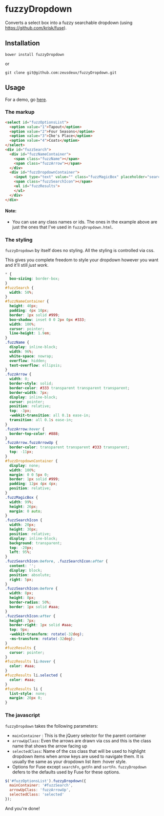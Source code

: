 fuzzyDropdown
=============

Converts a select box into a fuzzy searchable dropdown (using https://github.com/krisk/fuse).

## Installation

```
bower install fuzzyDropdown
```

or

```
git clone git@github.com:zeusdeux/fuzzyDropdown.git
```

## Usage

For a demo, go [here](http://experiments.muditameta.com/fuzzyDropdown/).

### The markup

```html
<select id="fuzzOptionsList">
  <option value="1">Tapout</option>
  <option value="2">Four Seasons</option>
  <option value="3">Ike's Place</option>
  <option value="4">Coats</option>
</select>
<div id="fuzzSearch">
  <div id="fuzzNameContainer">
    <span class="fuzzName"></span>
    <span class="fuzzArrow"></span>
  </div>
  <div id="fuzzDropdownContainer">
    <input type="text" value="" class="fuzzMagicBox" placeholder="search.." />
    <span class="fuzzSearchIcon"></span>
    <ul id="fuzzResults">
    </ul>
  </div>
</div>
```

#### Note:

- You can use any class names or ids. The ones in the example above are just the ones that I've used in `fuzzyDropdown.html`.

### The styling

`fuzzyDropdown` by itself does no styling. All the styling is controlled via css.

This gives you complete freedom to style your dropdown however you want and it'll still *just work*.

```css
* {
  box-sizing: border-box;
}
#fuzzSearch {
  width: 50%;
}
#fuzzNameContainer {
  height: 40px;
  padding: 4px 10px;
  border: 1px solid #999;
  box-shadow: inset 0 0 2px 0px #333;
  width: 100%;
  cursor: pointer;
  line-height: 1.9em;
}
.fuzzName {
  display: inline-block;
  width: 96%;
  white-space: nowrap;
  overflow: hidden;
  text-overflow: ellipsis;
}
.fuzzArrow {
  width: 0;
  border-style: solid;
  border-color: #333 transparent transparent transparent;
  border-width: 7px;
  display: inline-block;
  cursor: pointer;
  position: relative;
  top: -3px;
  -webkit-transition: all 0.1s ease-in;
  transition: all 0.1s ease-in;
}
.fuzzArrow:hover {
  border-top-color: #888;
}
.fuzzArrow.fuzzArrowUp {
  border-color: transparent transparent #333 transparent;
  top: -11px;
}
#fuzzDropdownContainer {
  display: none;
  width: 100%;
  margin: 0 0 5px 0;
  border: 1px solid #999;
  padding: 12px 4px 4px;
  position: relative;
}
.fuzzMagicBox {
  width: 99%;
  height: 26px;
  margin: 0 auto;
}
.fuzzSearchIcon {
  width: 20px;
  height: 30px;
  position: relative;
  display: inline-block;
  background: transparent;
  top: -20px;
  left: 95%;
}
.fuzzSearchIcon:before, .fuzzSearchIcon:after {
  content: '';
  display: block;
  position: absolute;
  right: 5px;
}
.fuzzSearchIcon:before {
  width: 8px;
  height: 8px;
  border-radius: 50%;
  border: 1px solid #aaa;
}
.fuzzSearchIcon:after {
  height: 7px;
  border-right: 1px solid #aaa;
  top: 9px;
  -webkit-transform: rotate(-32deg);
  -ms-transform: rotate(-32deg);
}
#fuzzResults {
  cursor: pointer;
}
#fuzzResults li:hover {
  color: #aaa;
}
#fuzzResults li.selected {
  color: #aaa;
}
#fuzzResults li {
  list-style: none;
  margin: 20px 0;
}
```

### The javascript

`fuzzyDropdown` takes the following parameters:

- `mainContainer` : This is the jQuery selector for the parent container
- `arrowUpClass`: Even the arrows are drawn via css and this is the class name that shows the arrow facing up
- `selectedClass`: Name of the css class that will be used to highlight dropdown items when arrow keys are used to navigate them. It is usually the same as your dropdown list item :hover style.
- Options for Fuse except `searchFn`, `getFn` and `sortFn`. `fuzzyDropdown` defers to the defaults used by Fuse for these options.

```javascript
$('#fuzzOptionsList').fuzzyDropdown({
  mainContainer: '#fuzzSearch',
  arrowUpClass: 'fuzzArrowUp',
  selectedClass: 'selected'
});
```

And you're done!